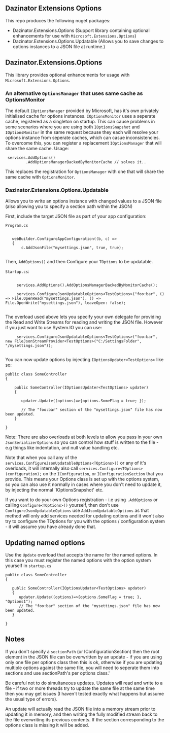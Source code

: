 ## Dazinator Extensions Options

This repo produces the following nuget packages:

- Dazinator.Extensions.Options (Support library containing optional enhancements for use with `Microsoft.Extensions.Options`)
- Dazinator.Extensions.Options.Updatable (Allows you to save changes to options instances to a JSON file at runtime.)


## Dazinator.Extensions.Options

This library provides optional enhancements for usage with `Microsoft.Extensions.Options`.

### An alternative `OptionsManager` that uses same cache as OptionsMonitor

The default `IOptionsManager` provided by Microsoft, has it's own privately initialised cache for options instances. 
`IOptionsMonitor` uses a seperate cache, registered as a singleton on startup.
This can cause problems in some scenarios where you are using both `IOptionsSnapshot` and `IOptionsMonitor` in the same request because they each will resolve your options instance from seperate caches, which can casue inconsistencies.
To overcome this, you can register a replacement `IOptionsManager` that will share the same cache.
Usage:

```
 services.AddOptions()
         .AddOptionsManagerBackedByMonitorCache // solves it..

```

This replaces the registration for `OptionsManager` with one that will share the same cache with `OptionsMonitor`.

### Dazinator.Extensions.Options.Updatable

Allows you to write an options instance with changed values to a JSON file (also allowing you to specify a section path within the JSON)

First, include the target JSON file as part of your app configuration:

`Program.cs`

```

   webBuilder.ConfigureAppConfiguration((b, c) =>
   {
       c.AddJsonFile("mysettings.json", true, true);
	  
```

Then, `AddOptions()` and then Configure your `TOptions` to be updatable.

`Startup.cs`:

```

     services.AddOptions().AddOptionsManagerBackedByMonitorCache();

	 services.ConfigureJsonUpdatableOptions<TestOptions>("foo:bar", () => File.OpenRead("mysettings.json"), () => File.OpenWrite("mysettings.json"), leaveOpen: false);
	

```

The overload used above lets you specify your own delegate for providing the Read and Write Streams for reading and writing the JSON file.
However if you just want to use System.IO you can use:

```
     services.ConfigureJsonUpdatableOptions<TestOptions>("foo:bar", new FileJsonStreamProvider<TestOptions>("C:/SettingsFolder", "/mysettings.json"));
	 
```

You can now update options by injecting `IOptionsUpdater<TestOptions>` like so:


```
public class SomeController
{

    public SomeController(IOptionsUpdater<TestOptions> updater)
	{
	
	   updater.Update((options)=>{options.SomeFlag = true; });

	   // The "foo:bar" section of the "mysettings.json" file has now been updated.
	}

}
```

Note: There are also overloads at both levels to allow you pass in your own `JsonSerializerOptions` so you can control how stuff is written to the file - e.g things like indentation, and null value handling etc.

Note that when you call any of the `services.ConfigureJsonUpdatableOptions<TOptions>()` or any of it's overloads,
 it will internally also call `services.Configure<TOptions>(configuration);` on the `IConfiguration`, or `IConfigurationSection` that you provide. 
 This means your Options class is set up with the options system, so you can also use it normally in cases where you don't need to update it, by injecting the normal `IOptionsSnapshot<TOptions>' etc.

 If you want to do your own Options registration - i.e using `.AddOptions` or calling `Configure<TOptions>()` yourself, then don't use `ConfigureJsonUpdatableOptions` use `AddJsonUpdatableOptions` as that method will only add services needed for updating options and it won't also try to configure the TOptions for you with the options / configuration system - it will assume you have already done that.

 ## Updating named options

 Use the `Update` overload that accepts the name for the named options. In this case you must register the named options with the option system yourself in `startup.cs`
 ```
 public class SomeController
{

    public SomeController(IOptionsUpdater<TestOptions> updater)
	{	
	   updater.Update((options)=>{options.SomeFlag = true; }, "Options1");
	   // The "foo:bar" section of the "mysettings.json" file has now been updated.
	}

}

```

## Notes

If you don't specify a `sectionPath` (or IConfigurationSection) then the root element in the JSON file can be overwritten by an update - if you are using only one file per options class then this is ok,
otherwise if you are updating multiple options against the same file, you will need to seperate them into sections and use sectionPath's per options class.'

Be careful not to do simultaneous updates. Updates will read and write to a file - if two or more threads try to update the same file at the same time then you may get issues (I haven't tested exactly what happens but assume the usual type of errors).

An update will actually read the JSON file into a memory stream prior to updating it in memory, and then writing the fully modified stream back to the file overwriting its previous contents.
If the section corresponding to the options class is missing it will be added.
